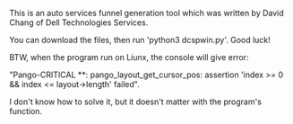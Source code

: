 This is an auto services funnel generation tool which was written by David Chang of Dell Technologies Services.

You can download the files, then run 'python3 dcspwin.py'. Good luck!

BTW, when the program run on Liunx, the console will give error:

"Pango-CRITICAL **: pango_layout_get_cursor_pos: assertion 'index >= 0 && index <= layout->length' failed".

I don't know how to solve it, but it doesn't matter with the program's function.
